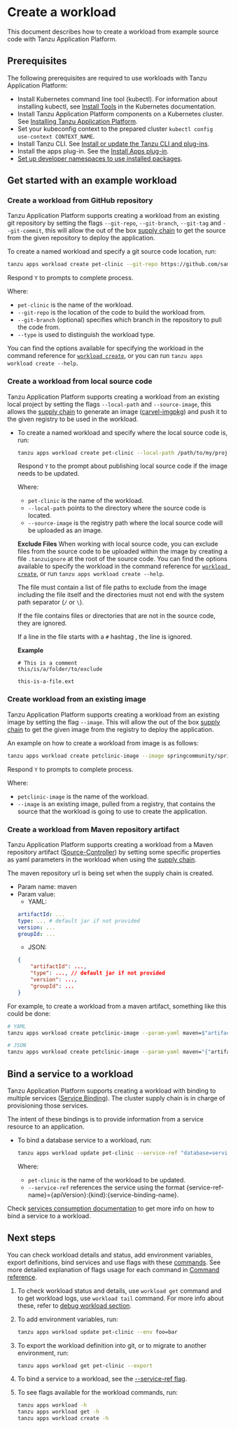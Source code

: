 # Create a workload

This document describes how to create a workload from example source code with Tanzu Application Platform.

## <a id='prerequisites'></a> Prerequisites

The following prerequisites are required to use workloads with Tanzu Application Platform:

- Install Kubernetes command line tool (kubectl). For information about installing kubectl, see [Install Tools](https://kubernetes.io/docs/tasks/tools/) in the Kubernetes documentation.
- Install Tanzu Application Platform components on a Kubernetes cluster. See [Installing Tanzu Application Platform](../../install-intro.md).
- Set your kubeconfig context to the prepared cluster `kubectl config use-context CONTEXT_NAME`.
- Install Tanzu CLI. See [Install or update the Tanzu CLI and plug-ins](../../install-tanzu-cli.md#cli-and-plugin).
- Install the apps plug-in. See the [Install Apps plug-in](install-apps-cli.md).
- [Set up developer namespaces to use installed packages](../../set-up-namespaces.md).

## <a id="example"></a> Get started with an example workload

### <a id="workload-git"></a> Create a workload from GitHub repository

Tanzu Application Platform supports creating a workload from an existing git repository by setting the flags `--git-repo`, `--git-branch`, `--git-tag` and `--git-commit`, this will allow the out of the box [supply chain](../../scc/about.md) to get the source from the given repository to deploy the application.

To create a named workload and specify a git source code location, run:

 ```bash
tanzu apps workload create pet-clinic --git-repo https://github.com/sample-accelerators/spring-petclinic --git-tag tap-1.1 --type web
```

Respond `Y` to prompts to complete process.

Where:

- `pet-clinic` is the name of the workload.
- `--git-repo` is the location of the code to build the workload from.
- `--git-branch` (optional) specifies which branch in the repository to pull the code from.
- `--type` is used to distinguish the workload type.

You can find the options available for specifying the workload in the command reference for [`workload create`](command-reference/tanzu-apps-workload-create.md), or you can run `tanzu apps workload create --help`.

### <a id="workload-local-source"></a> Create a workload from local source code

Tanzu Application Platform supports creating a workload from an existing local project by setting the flags `--local-path` and `--source-image`, this allows the [supply chain](../../scc/about.md) to generate an image ([carvel-imgpkg](https://carvel.dev/imgpkg/)) and push it to the given registry to be used in the workload.

- To create a named workload and specify where the local source code is, run:

    ```bash
    tanzu apps workload create pet-clinic --local-path /path/to/my/project --source-image springio/petclinic
    ```

    Respond `Y` to the prompt about publishing local source code if the image needs to be updated.

    Where:

    - `pet-clinic` is the name of the workload.
    - `--local-path` points to the directory where the source code is located.
    - `--source-image` is the registry path where the local source code will be uploaded as an image.

    **Exclude Files**
    When working with local source code, you can exclude files from the source code to be uploaded within the image by creating a file `.tanzuignore` at the root of the source code. You can find the options available to specify the workload in the command reference for [`workload create`](command-reference/tanzu-apps-workload-create.md), or run `tanzu apps workload create --help`.

    The file must contain a list of file paths to exclude from the image including the file itself and the directories must not end with the system path separator (`/` or `\`).

    If the file contains files or directories that are not in the source code, they are ignored.

    If a line in the file starts with a `#` hashtag , the line is ignored.

    **Example**

    ```
    # This is a comment
    this/is/a/folder/to/exclude

    this-is-a-file.ext
    ```

### <a id="workload-image"></a> Create workload from an existing image

Tanzu Application Platform supports creating a workload from an existing image by setting the flag `--image`. This will allow the out of the box [supply chain](../../scc/about.md) to get the given image from the registry to deploy the application.

An example on how to create a workload from image is as follows:

```bash
tanzu apps workload create petclinic-image --image springcommunity/spring-framework-petclinic
```

Respond `Y` to prompts to complete process.

 Where:

- `petclinic-image` is the name of the workload.
- `--image` is an existing image, pulled from a registry, that contains the source that the workload is going to use to create the application.

<!-- -->
### <a id="workload-maven"></a> Create a workload from Maven repository artifact

Tanzu Application Platform supports creating a workload from a Maven repository artifact ([Source-Controller](../../source-controller/about.md)) by setting some specific properties as yaml parameters in the workload when using the [supply chain](../../scc/about.md).

The maven repository url is being set when the supply chain is created.

- Param name: maven
- Param value:
    - YAML:
    ```yaml
    artifactId: ...
    type: ... # default jar if not provided
    version: ...
    groupId: ...

    ```
    - JSON:
    ```json
    {
        "artifactId": ...,
        "type": ..., // default jar if not provided
        "version": ...,
        "groupId": ...
    }
    ```

For example, to create a workload from a maven artifact, something like this could be done:

```bash
# YAML
tanzu apps workload create petclinic-image --param-yaml maven=$"artifactId:hello-world\ntype: jar\nversion: 0.0.1\ngroupId: carto.run"

# JSON
tanzu apps workload create petclinic-image --param-yaml maven="{"artifactId":"hello-world", "type": "jar", "version": "0.0.1", "groupId": "carto.run"}"
```

## <a id="bind-service"></a> Bind a service to a workload

Tanzu Application Platform supports creating a workload with binding to multiple services ([Service Binding](../../service-bindings/about.md)). The cluster supply chain is in charge of provisioning those services.

The intent of these bindings is to provide information from a service resource to an application.

- To bind a database service to a workload, run:

    ```bash
    tanzu apps workload update pet-clinic --service-ref "database=services.tanzu.vmware.com/v1alpha1:MySQL:my-prod-db"
    ```

    Where:

    - `pet-clinic` is the name of the workload to be updated.
    - `--service-ref` references the service using the format {service-ref-name}={apiVersion}:{kind}:{service-binding-name}.

Check [services consumption documentation](../../getting-started/consume-services.md) to get more info on how to bind a service to a workload.

## <a id="next-steps"></a> Next steps

You can check workload details and status, add environment variables, export definitions, bind services and use flags with these [commands](command-reference.md). See more detailed explanation of flags usage for each command in [Command reference](command-reference.md).

1. To check workload status and details, use `workload get` command and to get workload logs, use `workload tail` command. For more info about these, refer to [debug workload section](debug-workload.md).


2. To add environment variables, run:

    ```bash
    tanzu apps workload update pet-clinic --env foo=bar
    ```

3. To export the workload definition into git, or to migrate to another environment, run:

    ```bash
    tanzu apps workload get pet-clinic --export
    ```

4. To bind a service to a workload, see the [--service-ref flag](/cli-plugins/apps/command-reference/commands-details/workload-create-update-apply.md#apply-service-ref).

5. To see flags available for the workload commands, run:

    ```bash
    tanzu apps workload -h
    tanzu apps workload get -h
    tanzu apps workload create -h
    ```
